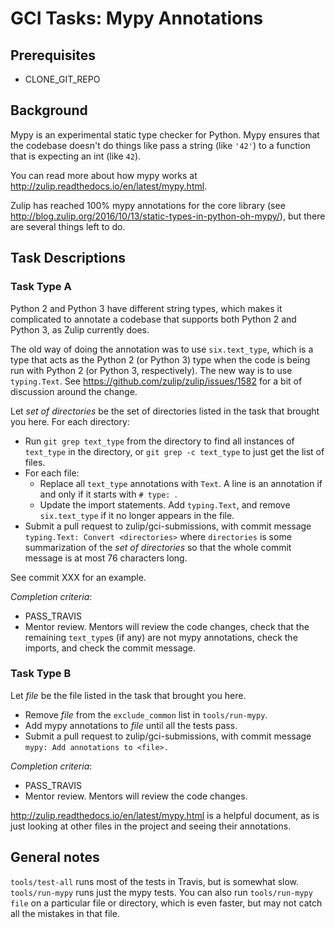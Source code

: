 # GCI Tasks: Mypy Annotations

## Prerequisites

* CLONE_GIT_REPO

## Background

Mypy is an experimental static type checker for Python. Mypy ensures that
the codebase doesn't do things like pass a string (like `'42'`) to a function
that is expecting an int (like `42`).

You can read more about how mypy works at
http://zulip.readthedocs.io/en/latest/mypy.html.

Zulip has reached 100% mypy annotations for the core library (see
http://blog.zulip.org/2016/10/13/static-types-in-python-oh-mypy/), but there
are several things left to do.

## Task Descriptions

### Task Type A

Python 2 and Python 3 have different string types, which makes it
complicated to annotate a codebase that supports both Python 2 and Python 3,
as Zulip currently does.

The old way of doing the annotation was to use `six.text_type`, which is a
type that acts as the Python 2 (or Python 3) type when the code is being run
with Python 2 (or Python 3, respectively). The new way is to use
`typing.Text`. See https://github.com/zulip/zulip/issues/1582 for a bit of
discussion around the change.

Let *set of directories* be the set of directories listed in the task that
brought you here. For each directory:

* Run `git grep text_type` from the directory to find all instances of
  `text_type` in the directory, or `git grep -c text_type` to just get the
  list of files.
* For each file:
  * Replace all `text_type` annotations with `Text`. A line is an annotation
  if and only if it starts with `# type: `.
  * Update the import statements. Add `typing.Text`, and remove
    `six.text_type` if it no longer appears in the file.
* Submit a pull request to zulip/gci-submissions, with commit message
  `typing.Text: Convert <directories>` where `directories` is some
  summarization of the *set of directories* so that the whole commit message
  is at most 76 characters long.

See commit XXX for an example.

*Completion criteria*:
* PASS_TRAVIS
* Mentor review. Mentors will review the code changes, check that the
  remaining `text_type`s (if any) are not mypy annotations, check the
  imports, and check the commit message.

### Task Type B

Let *file* be the file listed in the task that brought you here.
* Remove *file* from the `exclude_common` list in `tools/run-mypy`.
* Add mypy annotations to *file* until all the tests pass.
* Submit a pull request to zulip/gci-submissions, with commit message
  `mypy: Add annotations to <file>.`

*Completion criteria*:
* PASS_TRAVIS
* Mentor review. Mentors will review the code changes.

http://zulip.readthedocs.io/en/latest/mypy.html is a helpful document, as is
just looking at other files in the project and seeing their annotations.

## General notes

`tools/test-all` runs most of the tests in Travis, but is somewhat slow.
`tools/run-mypy` runs just the mypy tests. You can also run
`tools/run-mypy file` on a particular file or directory, which is even faster,
but may not catch all the mistakes in that file.
